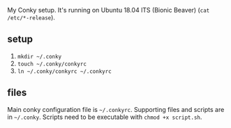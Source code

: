 My Conky setup. It's running on Ubuntu 18.04 lTS (Bionic Beaver) (`cat /etc/*-release`). 

## setup

1. `mkdir ~/.conky`
2. `touch ~/.conky/conkyrc`
3. `ln ~/.conky/conkyrc ~/.conkyrc`

## files

Main conky configuration file is `~/.conkyrc`. Supporting files and scripts are in `~/.conky`. Scripts need to be executable with `chmod +x script.sh`. 
